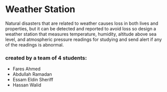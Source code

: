 # Weather Station

Natural disasters that are related to weather causes loss in both lives and properties, 
but it can be detected and reported to avoid loss so design a weather station that 
measures temperature, humidity, altitude above sea level, and atmospheric pressure
readings for studying and send alert if any of the readings is abnormal.

### created by a team of 4 students: 
* Fares Ahmed
* Abdullah Ramadan
* Essam Eldin Sheriff
* Hassan Walid


